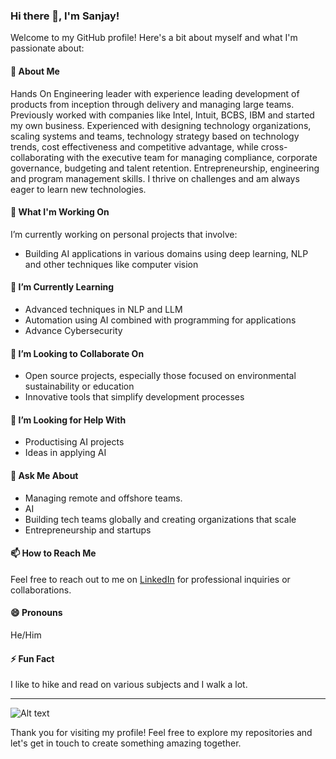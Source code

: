 ### Hi there 👋, I'm Sanjay!

Welcome to my GitHub profile! Here's a bit about myself and what I'm passionate about:

#### 🚀 About Me

Hands On Engineering leader with experience leading development of products from inception through delivery and managing large teams. Previously worked with companies like Intel, Intuit, BCBS, IBM and started my own business. Experienced with designing technology organizations, scaling systems and teams, technology strategy based on technology trends, cost effectiveness and competitive advantage, while cross-collaborating with the executive team for managing compliance, corporate governance, budgeting and talent retention. Entrepreneurship, engineering and program management skills.
I thrive on challenges and am always eager to learn new technologies. 

#### 🔭 What I'm Working On
I’m currently working on personal projects that involve:
- Building AI applications in various domains using deep learning, NLP and other techniques like computer vision


#### 🌱 I’m Currently Learning
- Advanced techniques in NLP and LLM
- Automation using AI combined with programming for applications 
- Advance Cybersecurity

#### 👯 I’m Looking to Collaborate On
- Open source projects, especially those focused on environmental sustainability or education
- Innovative tools that simplify development processes

#### 🤔 I’m Looking for Help With
- Productising AI projects
- Ideas in applying AI

#### 💬 Ask Me About
- Managing remote and offshore teams.
- AI 
- Building tech teams globally and creating organizations that scale
- Entrepreneurship and startups

#### 📫 How to Reach Me
Feel free to reach out to me on [LinkedIn](https://www.linkedin.com/in/sanjayvankudre) for professional inquiries or collaborations.

#### 😄 Pronouns
He/Him

#### ⚡ Fun Fact
I like to hike and read on various subjects and I walk a lot.

---
![Alt text]([url_to_image](https://www.researchgate.net/figure/Common-architectures-of-neural-networks-A-The-simplest-neural-network-comprises-three_fig2_339717934))


Thank you for visiting my profile! Feel free to explore my repositories and let's get in touch to create something amazing together.

